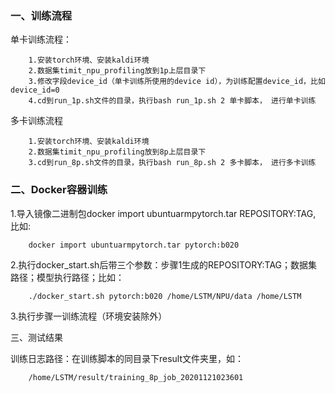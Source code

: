 ### 一、训练流程

单卡训练流程：

```
	1.安装torch环境、安装kaldi环境
	2.数据集timit_npu_profiling放到1p上层目录下
	3.修改字段device_id（单卡训练所使用的device id），为训练配置device_id，比如device_id=0
	4.cd到run_1p.sh文件的目录，执行bash run_1p.sh 2 单卡脚本， 进行单卡训练
```

多卡训练流程

```
	1.安装torch环境、安装kaldi环境
	2.数据集timit_npu_profiling放到8p上层目录下
	3.cd到run_8p.sh文件的目录，执行bash run_8p.sh 2 多卡脚本， 进行多卡训练
```

### 二、Docker容器训练

1.导入镜像二进制包docker import ubuntuarmpytorch.tar REPOSITORY:TAG, 比如:

```
    docker import ubuntuarmpytorch.tar pytorch:b020
```

2.执行docker_start.sh后带三个参数：步骤1生成的REPOSITORY:TAG；数据集路径；模型执行路径；比如：

```
    ./docker_start.sh pytorch:b020 /home/LSTM/NPU/data /home/LSTM
```

3.执行步骤一训练流程（环境安装除外）

三、测试结果

训练日志路径：在训练脚本的同目录下result文件夹里，如：

```
    /home/LSTM/result/training_8p_job_20201121023601
```


